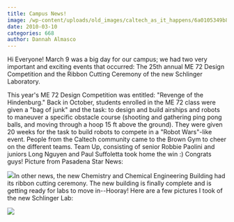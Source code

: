 ```yaml
---
title: Campus News!
image: /wp-content/uploads/old_images/caltech_as_it_happens/6a0105349b8251970b0120a92215e9970b.jpg
date: 2010-03-10
categories: 668
author: Dannah Almasco
---
```


Hi Everyone!
March 9 was a big day for our campus; we had two very important and exciting events that occurred: The 25th annual ME 72 Design Competition and the Ribbon Cutting Ceremony of the new Schlinger Laboratory.

This year's ME 72 Design Competition was entitled: "Revenge of the Hindenburg." Back in October, students enrolled in the ME 72 class were given a "bag of junk" and the task: to design and build airships and robots to maneuver a specific obstacle course (shooting and gathering ping pong balls, and moving through a hoop 15 ft above the ground). They were given 20 weeks for the task to build robots to compete in a "Robot Wars"-like event. People from the Caltech community came to the Brown Gym to cheer on the different teams. Team Up, consisting of senior Robbie Paolini and juniors Long Nguyen and
 Paul Suffoletta took home the win :) Congrats guys!
Picture from Pasadena Star News:


![](/old_images/caltech_as_it_happens/6a0105349b8251970b01310f88db34970c.jpg)In other news, the new Chemistry and Chemical Engineering Building had its ribbon cutting ceremony. The new building is finally complete and is getting ready for labs to move in--Hooray!
Here are a few pictures I took of the new Schlinger Lab:

![](/old_images/caltech_as_it_happens/6a0105349b8251970b01310f88e2f5970c.jpg)
